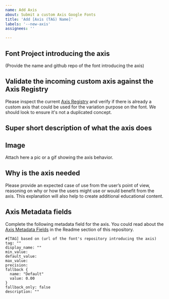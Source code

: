 ```yaml
---
name: Add Axis
about: Submit a custom Axis Google Fonts
title: 'Add [Axis (TAG) Name]'
labels: '--new-axis'
assignees: ''

---
```


## Font Project introducing the axis

(Provide the name and github repo of the font introducing the axis)

## Validate the incoming custom axis against the Axis Registry

Please inspect the current [Axis Registry](https://github.com/googlefonts/axisregistry/tree/main/Lib/axisregistry/data) and verify if there is already a custom axis that could be used for the variation purpose on the font. We should look to ensure it's not a duplicated concept.

## Super short description of what the axis does

## Image

Attach here a pic or a gif showing the axis behavior.

## Why is the axis needed

Please provide an expected case of use from the user’s point of view, reasoning on why or how the users might use or would benefit from the axis. This explanation will also help to create additional educational content.

## Axis Metadata fields

Complete the following metadata field for the axis. You could read about the [Axis Metadata Fields](https://github.com/googlefonts/axisregistry#axis-metadata-fields) in the Readme section of this repository.

```
#[TAG] based on (url of the font's repository introducing the axis)
tag: ""
display_name: ""
min_value: 
default_value: 
max_value: 
precision: 
fallback {
  name: "Default"
  value: 0.00
}
fallback_only: false
description: ""
````



